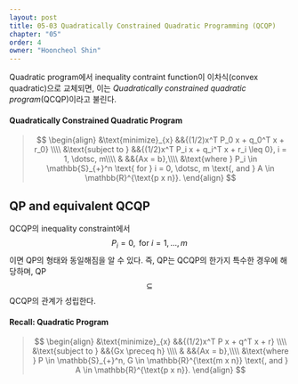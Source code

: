 ```yaml
---
layout: post
title: 05-03 Quadratically Constrained Quadratic Programming (QCQP)
chapter: "05"
order: 4
owner: "Hooncheol Shin"
---
```


Quadratic program에서 inequality contraint function이 이차식(convex quadratic)으로 교체되면, 이는 *Quadratically constrained quadratic program*(QCQP)이라고 불린다.

#### Quadratically Constrained Quadratic Program
>$$
>\begin{align}
>    &\text{minimize}_{x} &&{(1/2)x^T P_0 x + q_0^T x + r_0} \\\\
>    &\text{subject to } &&{(1/2)x^T P_i x + q_i^T x + r_i \leq 0}, i = 1, \dotsc, m\\\\
>    & &&{Ax = b},\\\\
>&\text{where } P_i \in \mathbb{S}_{+}^n \text{ for } i = 0, \dotsc, m \text{, and } A \in \mathbb{R}^{\text{p x n}}.
>\end{align}
>$$

## QP and equivalent QCQP
  QCQP의 inequality constraint에서 $$P_i = 0, \text{ for } i = 1, \dotsc, m$$이면 QP의 형태와 동일해짐을 알 수 있다. 즉, QP는 QCQP의 한가지 특수한 경우에 해당하며, QP $$\subseteq$$ QCQP의 관계가 성립한다.

#### Recall: Quadratic Program
>$$
>\begin{align}
>    &\text{minimize}_{x} &&{(1/2)x^T P x + q^T x + r} \\\\
>    &\text{subject to } &&{Gx \preceq h} \\\\
>    & &&{Ax = b},\\\\
>&\text{where } P \in \mathbb{S}_{+}^n, G \in \mathbb{R}^{\text{m x n}} \text{, and } A \in \mathbb{R}^{\text{p x n}}.
>\end{align}
>$$